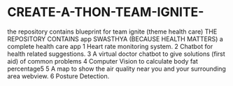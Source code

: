 # CREATE-A-THON-TEAM-IGNITE-
the repository contains blueprint for team ignite (theme health care)
THE REPOSITORY CONTAINS app SWASTHYA (BECAUSE HEALTH MATTERS) 
a complete health care app
1 Heart rate monitoring system.
2 Chatbot for health related suggestions. 
3 A virtual doctor chatbot to give solutions (first aid) of common problems
4 Computer Vision to calculate body fat percentage5 
5 A map to show the air quality near you and your surrounding area webview.
6 Posture Detection.
